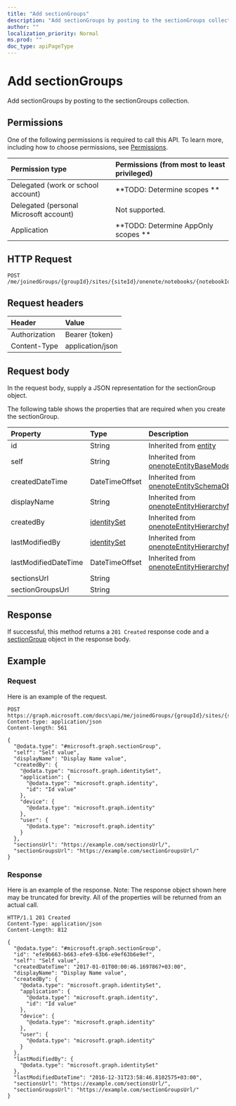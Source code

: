 ```yaml
---
title: "Add sectionGroups"
description: "Add sectionGroups by posting to the sectionGroups collection."
author: ""
localization_priority: Normal
ms.prod: ""
doc_type: apiPageType
---
```


# Add sectionGroups

Add sectionGroups by posting to the sectionGroups collection.

## Permissions
One of the following permissions is required to call this API. To learn more, including how to choose permissions, see [Permissions](/concepts/permissions-reference.md).

|Permission type|Permissions (from most to least privileged)|
|:---|:---|
|Delegated (work or school account)|**TODO: Determine scopes **|
|Delegated (personal Microsoft account)|Not supported.|
|Application|**TODO: Determine AppOnly scopes **|

## HTTP Request
<!-- {
  "blockType": "ignored"
}
-->
``` http
POST /me/joinedGroups/{groupId}/sites/{siteId}/onenote/notebooks/{notebookId}/sectionGroups/$ref
```

## Request headers
|Header|Value|
|:---|:---|
|Authorization|Bearer {token}|
|Content-Type|application/json|

## Request body
In the request body, supply a JSON representation for the sectionGroup object.

The following table shows the properties that are required when you create the sectionGroup.

|Property|Type|Description|
|:---|:---|:---|
|id|String| Inherited from [entity](../resources/entity.md)|
|self|String| Inherited from [onenoteEntityBaseModel](../resources/onenoteEntityBaseModel.md)|
|createdDateTime|DateTimeOffset| Inherited from [onenoteEntitySchemaObjectModel](../resources/onenoteEntitySchemaObjectModel.md)|
|displayName|String| Inherited from [onenoteEntityHierarchyModel](../resources/onenoteEntityHierarchyModel.md)|
|createdBy|[identitySet](../resources/identitySet.md)| Inherited from [onenoteEntityHierarchyModel](../resources/onenoteEntityHierarchyModel.md)|
|lastModifiedBy|[identitySet](../resources/identitySet.md)| Inherited from [onenoteEntityHierarchyModel](../resources/onenoteEntityHierarchyModel.md)|
|lastModifiedDateTime|DateTimeOffset| Inherited from [onenoteEntityHierarchyModel](../resources/onenoteEntityHierarchyModel.md)|
|sectionsUrl|String||
|sectionGroupsUrl|String||



## Response
If successful, this method returns a `201 Created` response code and a [sectionGroup](../resources/sectiongroup.md) object in the response body.

## Example

### Request
Here is an example of the request.
<!-- {
  "blockType": "request",
  "name": "create_sectiongroup_from_"
}
-->
``` http
POST https://graph.microsoft.com/docs\api/me/joinedGroups/{groupId}/sites/{siteId}/onenote/notebooks/{notebookId}/sectionGroups
Content-type: application/json
Content-length: 561

{
  "@odata.type": "#microsoft.graph.sectionGroup",
  "self": "Self value",
  "displayName": "Display Name value",
  "createdBy": {
    "@odata.type": "microsoft.graph.identitySet",
    "application": {
      "@odata.type": "microsoft.graph.identity",
      "id": "Id value"
    },
    "device": {
      "@odata.type": "microsoft.graph.identity"
    },
    "user": {
      "@odata.type": "microsoft.graph.identity"
    }
  },
  "sectionsUrl": "https://example.com/sectionsUrl/",
  "sectionGroupsUrl": "https://example.com/sectionGroupsUrl/"
}
```

### Response
Here is an example of the response. Note: The response object shown here may be truncated for brevity. All of the properties will be returned from an actual call.
<!-- {
  "blockType": "response",
  "truncated": true,
  "@odata.type": "microsoft.graph.sectiongroup"
}
-->
``` http
HTTP/1.1 201 Created
Content-Type: application/json
Content-Length: 812

{
  "@odata.type": "#microsoft.graph.sectionGroup",
  "id": "efe9b663-b663-efe9-63b6-e9ef63b6e9ef",
  "self": "Self value",
  "createdDateTime": "2017-01-01T00:00:46.1697867+03:00",
  "displayName": "Display Name value",
  "createdBy": {
    "@odata.type": "microsoft.graph.identitySet",
    "application": {
      "@odata.type": "microsoft.graph.identity",
      "id": "Id value"
    },
    "device": {
      "@odata.type": "microsoft.graph.identity"
    },
    "user": {
      "@odata.type": "microsoft.graph.identity"
    }
  },
  "lastModifiedBy": {
    "@odata.type": "microsoft.graph.identitySet"
  },
  "lastModifiedDateTime": "2016-12-31T23:58:46.8102575+03:00",
  "sectionsUrl": "https://example.com/sectionsUrl/",
  "sectionGroupsUrl": "https://example.com/sectionGroupsUrl/"
}
```

